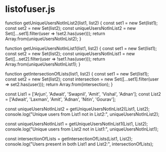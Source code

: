 # listofuser.js

function getUniqueUsersNotInList2(list1, list2) {
  const set1 = new Set(list1);
  const set2 = new Set(list2);
  const uniqueUsersNotInList2 = new Set([...set1].filter(user => !set2.has(user)));
  return Array.from(uniqueUsersNotInList2);
}

function getUniqueUsersNotInList1(list1, list2) {
  const set1 = new Set(list1);
  const set2 = new Set(list2);
  const uniqueUsersNotInList1 = new Set([...set2].filter(user => !set1.has(user)));
  return Array.from(uniqueUsersNotInList1);
}

function getIntersectionOfLists(list1, list2) {
  const set1 = new Set(list1);
  const set2 = new Set(list2);
  const intersection = new Set([...set1].filter(user => set2.has(user)));
  return Array.from(intersection);
}


const List1 = ['Arjun', 'Adwait', 'Swapnil', 'Amit', 'Vishal', 'Adnan'];
const List2 = ['Adwait', 'Laxman', 'Amit', 'Adnan', 'Nitin', 'Gourav'];


const uniqueUsersNotInList2 = getUniqueUsersNotInList2(List1, List2);
console.log("Unique users from List1 not in List2:", uniqueUsersNotInList2);

const uniqueUsersNotInList1 = getUniqueUsersNotInList1(List1, List2);
console.log("Unique users from List2 not in List1:", uniqueUsersNotInList1);


const intersectionOfLists = getIntersectionOfLists(List1, List2);
console.log("Users present in both List1 and List2:", intersectionOfLists);
